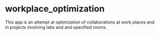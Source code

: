 # workplace_optimization
This app is an attempt at optimization of collaborations at work places and in projects involving labs and and specified rooms. 
